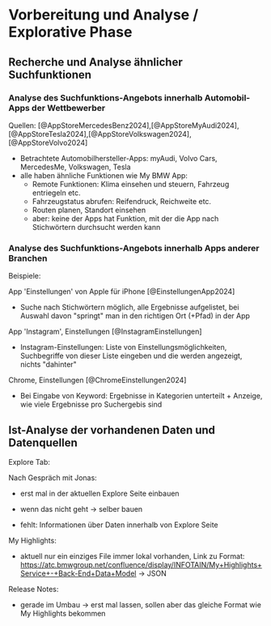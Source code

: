 # Vorbereitung und Analyse / Explorative Phase

## Recherche und Analyse ähnlicher Suchfunktionen

### Analyse des Suchfunktions-Angebots innerhalb Automobil-Apps der Wettbewerber

Quellen: [@AppStoreMercedesBenz2024],[@AppStoreMyAudi2024],[@AppStoreTesla2024],[@AppStoreVolkswagen2024],[@AppStoreVolvo2024]

- Betrachtete Automobilhersteller-Apps: myAudi, Volvo Cars, MercedesMe, Volkswagen, Tesla
- alle haben ähnliche Funktionen wie My BMW App:
    - Remote Funktionen: Klima einsehen und steuern, Fahrzeug entriegeln etc.
    - Fahrzeugstatus abrufen: Reifendruck, Reichweite etc.
    - Routen planen, Standort einsehen
    - aber: keine der Apps hat Funktion, mit der die App nach Stichwörtern durchsucht werden kann

### Analyse des Suchfunktions-Angebots innerhalb Apps anderer Branchen

Beispiele: 

App 'Einstellungen' von Apple für iPhone [@EinstellungenApp2024]
- Suche nach Stichwörtern möglich, alle Ergebnisse aufgelistet, bei Auswahl davon "springt" man in den richtigen Ort (+Pfad) in der App 

App 'Instagram', Einstellungen [@InstagramEinstellungen]
- Instagram-Einstellungen: Liste von Einstellungsmöglichkeiten, Suchbegriffe von dieser Liste eingeben und die werden angezeigt, nichts "dahinter"

Chrome, Einstellungen [@ChromeEinstellungen2024]
- Bei Eingabe von Keyword: Ergebnisse in Kategorien unterteilt + Anzeige, wie viele Ergebnisse pro Suchergebis sind

## Ist-Analyse der vorhandenen Daten und Datenquellen

Explore Tab:
<!-- aktueller: Könnte ich hernehmen und erweitern, wo die Daten herkommen (Theresa gefragt)
- neuer: gibt es noch nicht. ich könnte ihn mir "nachbasteln" und eigene Daten (z.B. in JSON) selber erzeugen -->

Nach Gespräch mit Jonas:
- erst mal in der aktuellen Explore Seite einbauen
- wenn das nicht geht -> selber bauen

- fehlt: Informationen über Daten innerhalb von Explore Seite

My Highlights:
- aktuell nur ein einziges File immer lokal vorhanden, Link zu Format: https://atc.bmwgroup.net/confluence/display/INFOTAIN/My+Highlights+Service+-+Back-End+Data+Model -> JSON 

Release Notes:
- gerade im Umbau -> erst mal lassen, sollen aber das gleiche Format wie My Highlights bekommen